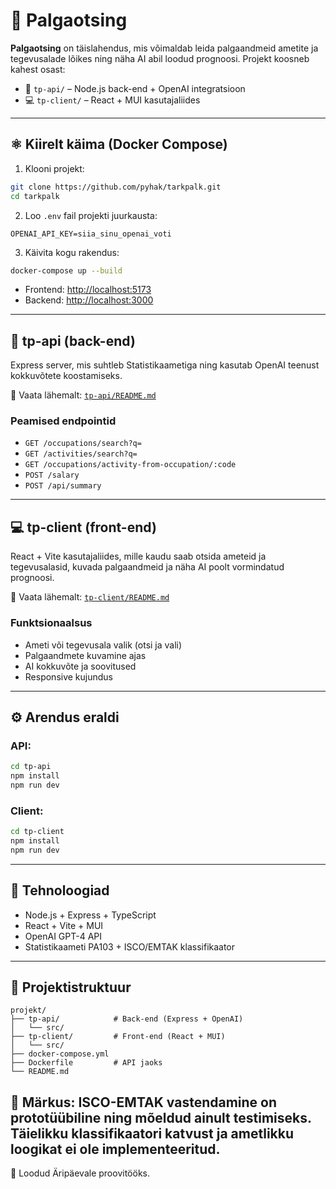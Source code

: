 # 💼 Palgaotsing

**Palgaotsing** on täislahendus, mis võimaldab leida palgaandmeid ametite ja tegevusalade lõikes ning näha AI abil loodud prognoosi. Projekt koosneb kahest osast:

- 🧠 `tp-api/` – Node.js back-end + OpenAI integratsioon
- 💻 `tp-client/` – React + MUI kasutajaliides

---

## ⚛️ Kiirelt käima (Docker Compose)

1. Klooni projekt:
```bash
git clone https://github.com/pyhak/tarkpalk.git
cd tarkpalk
```

2. Loo `.env` fail projekti juurkausta:
```env
OPENAI_API_KEY=siia_sinu_openai_voti
```

3. Käivita kogu rakendus:
```bash
docker-compose up --build
```

- Frontend: [http://localhost:5173](http://localhost:5173)
- Backend: [http://localhost:3000](http://localhost:3000)

---

## 🧠 tp-api (back-end)

Express server, mis suhtleb Statistikaametiga ning kasutab OpenAI teenust kokkuvõtete koostamiseks.

📂 Vaata lähemalt: [`tp-api/README.md`](./tp-api/README.md)

### Peamised endpointid
- `GET /occupations/search?q=`
- `GET /activities/search?q=`
- `GET /occupations/activity-from-occupation/:code`
- `POST /salary`
- `POST /api/summary`

---

## 💻 tp-client (front-end)

React + Vite kasutajaliides, mille kaudu saab otsida ameteid ja tegevusalasid, kuvada palgaandmeid ja näha AI poolt vormindatud prognoosi.

📂 Vaata lähemalt: [`tp-client/README.md`](./tp-client/README.md)

### Funktsionaalsus
- Ameti või tegevusala valik (otsi ja vali)
- Palgaandmete kuvamine ajas
- AI kokkuvõte ja soovitused
- Responsive kujundus

---

## ⚙️ Arendus eraldi

### API:
```bash
cd tp-api
npm install
npm run dev
```

### Client:
```bash
cd tp-client
npm install
npm run dev
```

---

## 📌 Tehnoloogiad
- Node.js + Express + TypeScript
- React + Vite + MUI
- OpenAI GPT-4 API
- Statistikaameti PA103 + ISCO/EMTAK klassifikaator

---

## 📁 Projektistruktuur
```
projekt/
├── tp-api/            # Back-end (Express + OpenAI)
│   └── src/
├── tp-client/         # Front-end (React + MUI)
│   └── src/
├── docker-compose.yml
├── Dockerfile         # API jaoks
└── README.md
```
🧪 Märkus: ISCO-EMTAK vastendamine on prototüübiline ning mõeldud ainult testimiseks. Täielikku klassifikaatori katvust ja ametlikku loogikat ei ole implementeeritud.
---

🎯 Loodud Äripäevale proovitööks.

